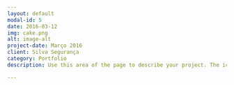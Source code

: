 ```yaml
---
layout: default
modal-id: 5
date: 2016-03-12
img: cake.png
alt: image-alt
project-date: Março 2016
client: Silva Segurança
category: Portfolio
description: Use this area of the page to describe your project. The icon above is part of a free icon set by <a href="https://sellfy.com/p/8Q9P/jV3VZ/">Flat Icons</a>. On their website, you can download their free set with 16 icons, or you can purchase the entire set with 146 icons for only $12!

---
```

